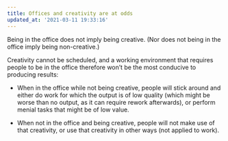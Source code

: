 ```yaml
---
title: Offices and creativity are at odds
updated_at: '2021-03-11 19:33:16'
---
```



Being in the office does not imply being creative. (Nor does not being in the office imply being non-creative.)

Creativity cannot be scheduled, and a working environment that requires people to be in the office therefore won’t be the most conducive to producing results:

* When in the office while not being creative, people will stick around and either do work for which the output is of low quality (which might be worse than no output, as it can require rework afterwards), or perform menial tasks that might be of low value.

* When not in the office and being creative, people will not make use of that creativity, or use that creativity in other ways (not applied to work).